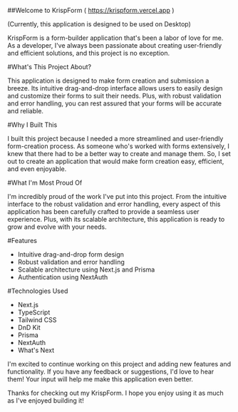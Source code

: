 ##Welcome to KrispForm ( https://krispform.vercel.app )

(Currently, this application is designed to be used on Desktop)

KrispForm is a form-builder application that's been a labor of love for me. As a developer, I've always been passionate about creating user-friendly and efficient solutions, and this project is no exception.

#What's This Project About?

This application is designed to make form creation and submission a breeze. Its intuitive drag-and-drop interface allows users to easily design and customize their forms to suit their needs. Plus, with robust validation and error handling, you can rest assured that your forms will be accurate and reliable.

#Why I Built This

I built this project because I needed a more streamlined and user-friendly form-creation process. As someone who's worked with forms extensively, I knew that there had to be a better way to create and manage them. So, I set out to create an application that would make form creation easy, efficient, and even enjoyable.

#What I'm Most Proud Of

I'm incredibly proud of the work I've put into this project. From the intuitive interface to the robust validation and error handling, every aspect of this application has been carefully crafted to provide a seamless user experience. Plus, with its scalable architecture, this application is ready to grow and evolve with your needs.

#Features
- Intuitive drag-and-drop form design
- Robust validation and error handling
- Scalable architecture using Next.js and Prisma
- Authentication using NextAuth


#Technologies Used

- Next.js
- TypeScript
- Tailwind CSS
- DnD Kit
- Prisma
- NextAuth
- What's Next

I'm excited to continue working on this project and adding new features and functionality. If you have any feedback or suggestions, I'd love to hear them! Your input will help me make this application even better.

Thanks for checking out my KrispForm. I hope you enjoy using it as much as I've enjoyed building it!







